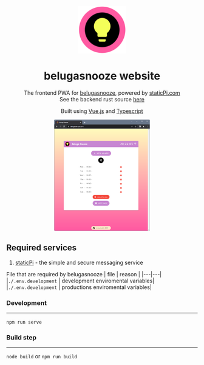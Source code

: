 <p align="center">
	<img src='./.github/logo.svg' width='125px' />


</p>

<h1 align="center">belugasnooze website</h1>

<p align="center">
	The frontend PWA for <a href='https://www.belugasnooze.com' target='_blank' rel='noopener noreferrer'>belugasnooze</a>, powered by <a href='https://www.staticpi.com' target='_blank' rel='noopener noreferrer'>staticPi.com</a>
	<br>
	See the backend rust source <a href='https://www.github.com/mrjackwills/belugasnooze_pi' target='_blank' rel='noopener noreferrer'>here</a>
</p>
<p align="center">
	Built using <a href='https://vuejs.org/' target='_blank' rel='noopener noreferrer'>Vue.js</a> and <a href='https://www.typescriptlang.org/' target='_blank' rel='noopener noreferrer'>Typescript</a>
</p>


<p align="center">
	<a href="https://raw.githubusercontent.com/mrjackwills/belugasnooze_vue/main/.github/screenshot.png" target='_blank' rel='noopener noreferrer'>
		<img src='./.github/screenshot.png' width='50%'/>
	</a>
</p>


## Required services

1) <a href='https://www.staticpi.com/' target='_blank' rel='noopener noreferrer'>staticPi</a> - the simple and secure messaging service


File that are required by belugasnooze
| file | reason |
|---|---|
|```./.env.development```	| development enviromental variables|
|```./.env.development```	| productions enviromental variables|

### Development
---

```npm run serve```

### Build step
---
```node build``` or ```npm run build```